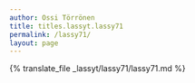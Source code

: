 ```yaml
---
author: Ossi Törrönen
title: titles.lassyt.lassy71
permalink: /lassy71/
layout: page
---
```

{% translate_file _lassyt/lassy71/lassy71.md %}